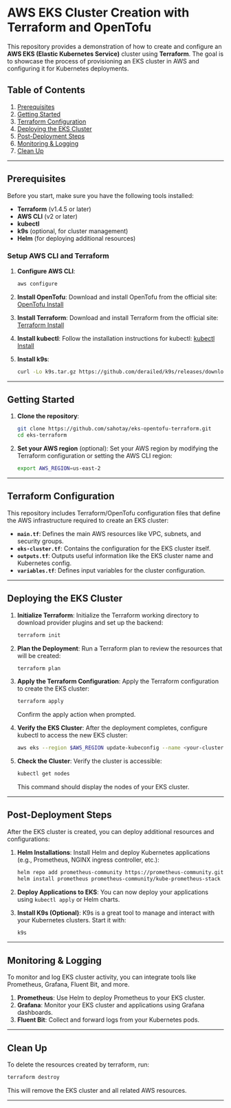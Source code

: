 # AWS EKS Cluster Creation with Terraform and OpenTofu

This repository provides a demonstration of how to create and configure an **AWS EKS (Elastic Kubernetes Service)** cluster using **Terraform**. The goal is to showcase the process of provisioning an EKS cluster in AWS and configuring it for Kubernetes deployments.

## Table of Contents
1. [Prerequisites](#prerequisites)
2. [Getting Started](#getting-started)
3. [Terraform Configuration](#terrafrom-configuration)
4. [Deploying the EKS Cluster](#deploying-the-eks-cluster)
5. [Post-Deployment Steps](#post-deployment-steps)
6. [Monitoring & Logging](#monitoring--logging)
7. [Clean Up](#clean-up)

---

## Prerequisites

Before you start, make sure you have the following tools installed:

- **Terraform** (v1.4.5 or later)
- **AWS CLI** (v2 or later)
- **kubectl**
- **k9s** (optional, for cluster management)
- **Helm** (for deploying additional resources)

### Setup AWS CLI and Terraform
1. **Configure AWS CLI**:
   ```bash
   aws configure
   ```

2. **Install OpenTofu**:
   Download and install OpenTofu from the official site: [OpenTofu Install](https://opentofu.org/docs/intro/install)

3. **Install Terraform**:
   Download and install Terraform from the official site: [Terraform Install](https://www.terraform.io/downloads.html)

4. **Install kubectl**:
   Follow the installation instructions for kubectl: [kubectl Install](https://kubernetes.io/docs/tasks/tools/install-kubectl/)

5. **Install k9s**:
   ```bash
   curl -Lo k9s.tar.gz https://github.com/derailed/k9s/releases/download/v0.27.4/k9s_Linux_x86_64.tar.gz &&    tar -xvf k9s.tar.gz -C /usr/local/bin &&    rm k9s.tar.gz
   ```

---

## Getting Started

1. **Clone the repository**:
   ```bash
   git clone https://github.com/sahotay/eks-opentofu-terraform.git
   cd eks-terraform
   ```

2. **Set your AWS region** (optional):
   Set your AWS region by modifying the Terraform configuration or setting the AWS CLI region:
   ```bash
   export AWS_REGION=us-east-2
   ```

---

## Terraform Configuration

This repository includes Terraform/OpenTofu configuration files that define the AWS infrastructure required to create an EKS cluster:

- **`main.tf`**: Defines the main AWS resources like VPC, subnets, and security groups.
- **`eks-cluster.tf`**: Contains the configuration for the EKS cluster itself.
- **`outputs.tf`**: Outputs useful information like the EKS cluster name and Kubernetes config.
- **`variables.tf`**: Defines input variables for the cluster configuration.

---

## Deploying the EKS Cluster

1. **Initialize Terraform**:
   Initialize the Terraform working directory to download provider plugins and set up the backend:
   ```bash
   terraform init
   ```

2. **Plan the Deployment**:
   Run a Terraform plan to review the resources that will be created:
   ```bash
   terraform plan
   ```

3. **Apply the Terraform Configuration**:
   Apply the Terraform configuration to create the EKS cluster:
   ```bash
   terraform apply
   ```
   Confirm the apply action when prompted.

4. **Verify the EKS Cluster**:
   After the deployment completes, configure kubectl to access the new EKS cluster:
   ```bash
   aws eks --region $AWS_REGION update-kubeconfig --name <your-cluster-name>
   ```

5. **Check the Cluster**:
   Verify the cluster is accessible:
   ```bash
   kubectl get nodes
   ```

   This command should display the nodes of your EKS cluster.

---

## Post-Deployment Steps

After the EKS cluster is created, you can deploy additional resources and configurations:

1. **Helm Installations**:
   Install Helm and deploy Kubernetes applications (e.g., Prometheus, NGINX ingress controller, etc.):
   ```bash
   helm repo add prometheus-community https://prometheus-community.github.io/helm-charts
   helm install prometheus prometheus-community/kube-prometheus-stack
   ```

2. **Deploy Applications to EKS**:
   You can now deploy your applications using `kubectl apply` or Helm charts.

3. **Install K9s (Optional)**:
   K9s is a great tool to manage and interact with your Kubernetes clusters. Start it with:
   ```bash
   k9s
   ```

---

## Monitoring & Logging

To monitor and log EKS cluster activity, you can integrate tools like Prometheus, Grafana, Fluent Bit, and more.

1. **Prometheus**: Use Helm to deploy Prometheus to your EKS cluster.
2. **Grafana**: Monitor your EKS cluster and applications using Grafana dashboards.
3. **Fluent Bit**: Collect and forward logs from your Kubernetes pods.

---

## Clean Up

To delete the resources created by terraform, run:

```bash
terraform destroy
```

This will remove the EKS cluster and all related AWS resources.

---

